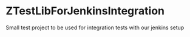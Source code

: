 # ZTestLibForJenkinsIntegration

Small test project to be used for integration tests with our jenkins setup
